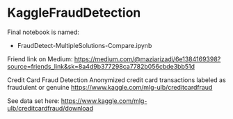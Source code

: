 # KaggleFraudDetection

Final notebook is named:
  - FraudDetect-MultipleSolutions-Compare.ipynb
  
Friend link on Medium:
https://medium.com/@maziarizadi/6e1384169398?source=friends_link&sk=8a4d9b377298ca7782b056cbde3bb51d

Credit Card Fraud Detection
Anonymized credit card transactions labeled as fraudulent or genuine
https://www.kaggle.com/mlg-ulb/creditcardfraud

See data set here: 
https://www.kaggle.com/mlg-ulb/creditcardfraud/download
